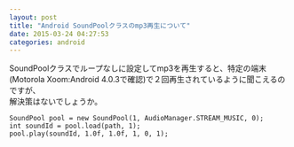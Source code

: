 ```yaml
---
layout: post
title: "Android SoundPoolクラスのmp3再生について"
date: 2015-03-24 04:27:53
categories: android
---
```

<p>SoundPoolクラスでループなしに設定してmp3を再生すると、特定の端末(Motorola Xoom:Android 4.0.3で確認)で２回再生されているように聞こえるのですが、<br>
解決策はないでしょうか。</p>

<pre><code>SoundPool pool = new SoundPool(1, AudioManager.STREAM_MUSIC, 0);
int soundId = pool.load(path, 1);
pool.play(soundId, 1.0f, 1.0f, 1, 0, 1);
</code></pre>

